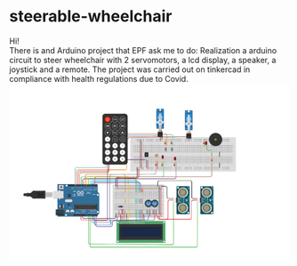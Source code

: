 # steerable-wheelchair

Hi!  
There is and Arduino project that EPF ask me to do:
Realization a arduino circuit to steer wheelchair with 2 servomotors, a lcd display, a speaker, a joystick and a remote.
The project was carried out on tinkercad in compliance with health regulations due to Covid.
![alt txt](t725.png)
